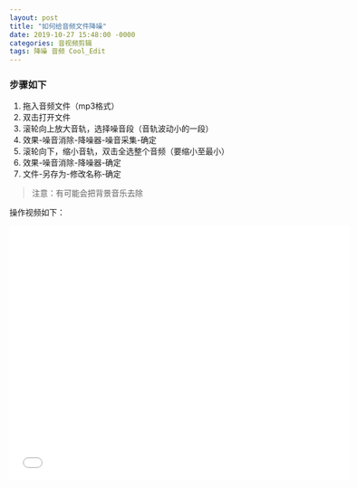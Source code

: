 ```yaml
---
layout: post
title: "如何给音频文件降噪"
date: 2019-10-27 15:48:00 -0000
categories: 音视频剪辑
tags: 降噪 音频 Cool_Edit
---
```


### 步骤如下

1. 拖入音频文件（mp3格式）
2. 双击打开文件
3. 滚轮向上放大音轨，选择噪音段（音轨波动小的一段）
4. 效果-噪音消除-降噪器-噪音采集-确定
5. 滚轮向下，缩小音轨，双击全选整个音频（要缩小至最小）
5. 效果-噪音消除-降噪器-确定
7. 文件-另存为-修改名称-确定

>注意：有可能会把背景音乐去除

操作视频如下：

<iframe src="//player.bilibili.com/player.html?aid=73633692&cid=125949123&page=1"  height = "450" width = "600" alt="如何降低音频文件的噪音-如何给音频文件降噪" scrolling="no" border="0" frameborder="no" framespacing="0" allowfullscreen="true"> </iframe>
